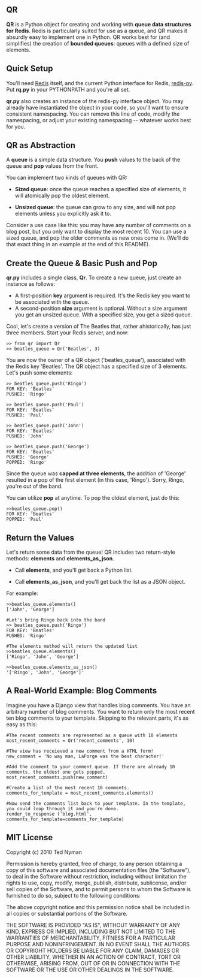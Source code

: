 QR
------

**QR** is a Python object for creating and working with **queue data structures for Redis**. Redis is particularly suited for use as a queue, and QR makes it absurdly easy to implement one in Python. QR works best for (and simplifies) the creation of **bounded queues**: queues with a defined size of elements. 


Quick Setup
------------
You'll need [Redis](http://code.google.com/p/redis/ "Redis") itself, and the current Python interface for Redis, [redis-py](http://github.com/andymccurdy/redis-py "redis-py"). Put **rq.py** in your PYTHONPATH and you're all set.

**qr.py** also creates an instance of the redis-py interface object. You may already have instantiated the object in your code, so you'll want to ensure consistent namespacing. You can remove this line of code, modify the namespacing, or adjust your existing namespacing -- whatever works best for you.


QR as Abstraction
------------------

A **queue** is a simple data structure. You **push** values to the back of the queue and **pop** values from the front. 

You can implement two kinds of queues with QR: 

* **Sized queue**: once the queue reaches a specified size of elements, it will atomically pop the oldest element.

* **Unsized queue**: the queue can grow to any size, and will not pop elements unless you explicitly ask it to.

Consider a use case like this: you may have any number of comments on a blog post, but you only want to display the most recent 10. You can use a sized queue, and pop the older comments as new ones come in. (We'll do that exact thing in an example at the end of this README).

Create the Queue & Basic Push and Pop
-------------------------------------

**qr.py** includes a single class, **Qr**. To create a new queue, just create an instance as follows:

* A first-position **key** argument is required. It's the Redis key you want to be associated with the queue.
* A second-position **size** argument is optional. Without a size argument you get an unsized queue. With a specified size, you get a sized queue.

Cool, let's create a version of The Beatles that, rather ahistorically, has just three members. Start your Redis server, and now:

	>> from qr import Qr
	>> beatles_queue = Qr('Beatles', 3)

You are now the owner of a QR object ('beatles_queue'), associated with the Redis key 'Beatles'. The QR object has a specified size of 3 elements. Let's push some elements:

	>> beatles_queue.push('Ringo')
	FOR KEY: 'Beatles'
	PUSHED: 'Ringo'

	>> beatles_queue.push('Paul')
	FOR KEY: 'Beatles'
	PUSHED: 'Paul'

	>> beatles_queue.push('John')
	FOR KEY: 'Beatles'
	PUSHED: 'John'

	>> beatles_queue.push('George')
	FOR KEY: 'Beatles'
	PUSHED: 'George'
	POPPED: 'Ringo'

Since the queue was **capped at three elements**, the addition of 'George' resulted in a pop of the first element (in this case, 'Ringo'). Sorry, Ringo, you're out of the band.

You can utilize **pop** at anytime. To pop the oldest element, just do this:

	>>beatles_queue.pop()
	FOR KEY: 'Beatles'
	POPPED: 'Paul'

Return the Values
-----------------

Let's return some data from the queue! QR includes two return-style methods: **elements** and **elements_as_json**. 

* Call **elements**, and you'll get back a Python list. 

* Call **elements_as_json**, and you'll get back the list as a JSON object.

For example:

	>>beatles_queue.elements()
	['John', 'George']

	#Let's bring Ringo back into the band
	>> beatles_queue.push('Ringo')
	FOR KEY: 'Beatles'
	PUSHED: 'Ringo'

	#The elements method will return the updated list
	>>beatles_queue.elements()
	['Ringo', 'John', 'George']

	>>beatles_queue.elements_as_json()
	'['Ringo', 'John', 'George']'


A Real-World Example: Blog Comments
-----------------------------------

Imagine you have a Django view that handles blog comments. You have an arbitrary number of blog comments. You want to return only the most recent ten blog comments to your template. Skipping to the relevant parts, it's as easy as this:

	#The recent comments are represented as a queue with 10 elements
	most_recent_comments = Qr('recent_comments', 10)

	#The view has receieved a new comment from a HTML form!
	new_comment = 'No way man, LaForge was the best character!'

	#Add the comment to your comment queue. If there are already 10 comments, the oldest one gets popped.
	most_recent_comments.push(new_comment)

	#Create a list of the most recent 10 comments.
	comments_for_template = most_recent_comments.elements()

	#Now send the comments list back to your template. In the template, you could loop through it and you're done.
	render_to_response ('blog.html', comments_for_template=comments_for_template)

	
MIT License
------------

Copyright (c) 2010 Ted Nyman

Permission is hereby granted, free of charge, to any person obtaining a copy of this software and associated documentation files (the "Software"), to deal in the Software without restriction, including without limitation the rights to use, copy, modify, merge, publish, distribute, sublicense, and/or sell copies of the Software, and to permit persons to whom the Software is furnished to do so, subject to the following conditions:

The above copyright notice and this permission notice shall be included in all copies or substantial portions of the Software.

THE SOFTWARE IS PROVIDED "AS IS", WITHOUT WARRANTY OF ANY KIND, EXPRESS OR IMPLIED, INCLUDING BUT NOT LIMITED TO THE WARRANTIES OF MERCHANTABILITY, FITNESS FOR A PARTICULAR PURPOSE AND NONINFRINGEMENT. IN NO EVENT SHALL THE AUTHORS OR COPYRIGHT HOLDERS BE LIABLE FOR ANY CLAIM, DAMAGES OR OTHER LIABILITY, WHETHER IN AN ACTION OF CONTRACT, TORT OR OTHERWISE, ARISING FROM, OUT OF OR IN CONNECTION WITH THE SOFTWARE OR THE USE OR OTHER DEALINGS IN THE SOFTWARE.


	



